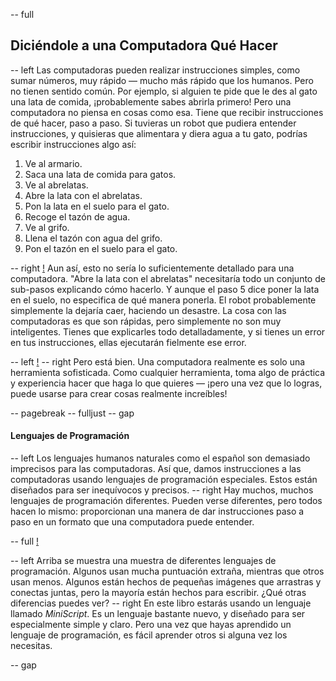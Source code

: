 -- full
## Diciéndole a una Computadora Qué Hacer

-- left
Las computadoras pueden realizar instrucciones simples, como sumar números, muy rápido — mucho más rápido que los humanos. Pero no tienen sentido común. Por ejemplo, si alguien te pide que le des al gato una lata de comida, ¡probablemente sabes abrirla primero! Pero una computadora no piensa en cosas como esa. Tiene que recibir instrucciones de qué hacer, paso a paso.
Si tuvieras un robot que pudiera entender instrucciones, y quisieras que alimentara y diera agua a tu gato, podrías escribir instrucciones algo así:

1. Ve al armario.
2. Saca una lata de comida para gatos.
3. Ve al abrelatas.
4. Abre la lata con el abrelatas.
5. Pon la lata en el suelo para el gato.
6. Recoge el tazón de agua.
7. Ve al grifo.
8. Llena el tazón con agua del grifo.
9. Pon el tazón en el suelo para el gato.

-- right
[!](p06-waterTheCat.png)
Aun así, esto no sería lo suficientemente detallado para una computadora. "Abre la lata con el abrelatas" necesitaría todo un conjunto de sub-pasos explicando cómo hacerlo. Y aunque el paso 5 dice poner la lata en el suelo, no especifica de qué manera ponerla. El robot probablemente simplemente la dejaría caer, haciendo un desastre.
La cosa con las computadoras es que son rápidas, pero simplemente no son muy inteligentes. Tienes que explicarles todo detalladamente, y si tienes un error en tus instrucciones, ellas ejecutarán fielmente ese error.

-- left
[!](p06-giveMeAHand.png)
-- right
Pero está bien. Una computadora realmente es solo una herramienta sofisticada. Como cualquier herramienta, toma algo de práctica y experiencia hacer que haga lo que quieres — ¡pero una vez que lo logras, puede usarse para crear cosas realmente increíbles!

-- pagebreak
-- fulljust
-- gap
#### Lenguajes de Programación

-- left
Los lenguajes humanos naturales como el español son demasiado imprecisos para las computadoras. Así que, damos instrucciones a las computadoras usando lenguajes de programación especiales. Estos están diseñados para ser inequívocos y precisos.
-- right
Hay muchos, muchos lenguajes de programación diferentes. Pueden verse diferentes, pero todos hacen lo mismo: proporcionan una manera de dar instrucciones paso a paso en un formato que una computadora puede entender.

-- full
[!](p06-languages.png)

-- left
Arriba se muestra una muestra de diferentes lenguajes de programación. Algunos usan mucha puntuación extraña, mientras que otros usan menos. Algunos están hechos de pequeñas imágenes que arrastras y conectas juntas, pero la mayoría están hechos para escribir. ¿Qué otras diferencias puedes ver?
-- right
En este libro estarás usando un lenguaje llamado *MiniScript*. Es un lenguaje bastante nuevo, y diseñado para ser especialmente simple y claro. Pero una vez que hayas aprendido un lenguaje de programación, es fácil aprender otros si alguna vez los necesitas.

-- gap